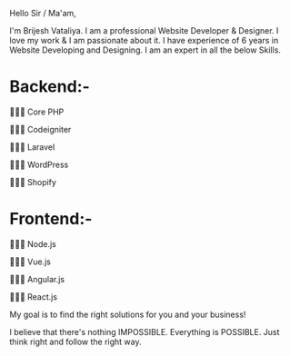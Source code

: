 Hello Sir / Ma'am,


I'm Brijesh Vataliya. I am a professional Website Developer & Designer. I love my work & I am passionate about it. I have experience of 6 years in Website Developing and Designing. I am an expert in all the below Skills.


Backend:-
========
👨🏻‍💻 Core PHP

👨🏻‍💻 Codeigniter

👨🏻‍💻 Laravel

👨🏻‍💻 WordPress

👨🏻‍💻 Shopify


Frontend:-
========
👨🏻‍💻 Node.js

👨🏻‍💻 Vue.js

👨🏻‍💻 Angular.js

👨🏻‍💻 React.js



My goal is to find the right solutions for you and your business!


I believe that there's nothing IMPOSSIBLE. Everything is POSSIBLE. Just think right and follow the right way.
